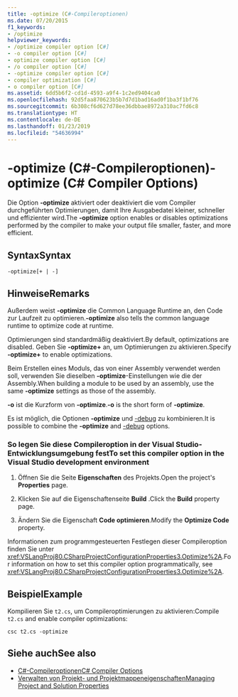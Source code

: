 ```yaml
---
title: -optimize (C#-Compileroptionen)
ms.date: 07/20/2015
f1_keywords:
- /optimize
helpviewer_keywords:
- /optimize compiler option [C#]
- -o compiler option [C#]
- optimize compiler option [C#]
- /o compiler option [C#]
- -optimize compiler option [C#]
- compiler optimization [C#]
- o compiler option [C#]
ms.assetid: 6dd5b6f2-cd1d-4593-a9f4-1c2ed9404ca0
ms.openlocfilehash: 92d5faa870623b5b7d7d1bad16ad0f1ba3f1bf76
ms.sourcegitcommit: 6b308cf6d627d78ee36dbbae8972a310ac7fd6c8
ms.translationtype: HT
ms.contentlocale: de-DE
ms.lasthandoff: 01/23/2019
ms.locfileid: "54636994"
---
```

# <a name="-optimize-c-compiler-options"></a><span data-ttu-id="2fbd9-102">-optimize (C#-Compileroptionen)</span><span class="sxs-lookup"><span data-stu-id="2fbd9-102">-optimize (C# Compiler Options)</span></span>
<span data-ttu-id="2fbd9-103">Die Option **-optimize** aktiviert oder deaktiviert die vom Compiler durchgeführten Optimierungen, damit Ihre Ausgabedatei kleiner, schneller und effizienter wird.</span><span class="sxs-lookup"><span data-stu-id="2fbd9-103">The **-optimize** option enables or disables optimizations performed by the compiler to make your output file smaller, faster, and more efficient.</span></span>  
  
## <a name="syntax"></a><span data-ttu-id="2fbd9-104">Syntax</span><span class="sxs-lookup"><span data-stu-id="2fbd9-104">Syntax</span></span>  
  
```console  
-optimize[+ | -]  
```  
  
## <a name="remarks"></a><span data-ttu-id="2fbd9-105">Hinweise</span><span class="sxs-lookup"><span data-stu-id="2fbd9-105">Remarks</span></span>  
 <span data-ttu-id="2fbd9-106">Außerdem weist **-optimize** die Common Language Runtime an, den Code zur Laufzeit zu optimieren.</span><span class="sxs-lookup"><span data-stu-id="2fbd9-106">**-optimize** also tells the common language runtime to optimize code at runtime.</span></span>  
  
 <span data-ttu-id="2fbd9-107">Optimierungen sind standardmäßig deaktiviert.</span><span class="sxs-lookup"><span data-stu-id="2fbd9-107">By default, optimizations are disabled.</span></span> <span data-ttu-id="2fbd9-108">Geben Sie **-optimize+** an, um Optimierungen zu aktivieren.</span><span class="sxs-lookup"><span data-stu-id="2fbd9-108">Specify **-optimize+** to enable optimizations.</span></span>  
  
 <span data-ttu-id="2fbd9-109">Beim Erstellen eines Moduls, das von einer Assembly verwendet werden soll, verwenden Sie dieselben **-optimize**-Einstellungen wie die der Assembly.</span><span class="sxs-lookup"><span data-stu-id="2fbd9-109">When building a module to be used by an assembly, use the same **-optimize** settings as those of the assembly.</span></span>  
  
 <span data-ttu-id="2fbd9-110">**-o** ist die Kurzform von **-optimize**.</span><span class="sxs-lookup"><span data-stu-id="2fbd9-110">**-o** is the short form of **-optimize**.</span></span>  
  
 <span data-ttu-id="2fbd9-111">Es ist möglich, die Optionen **-optimize** und [-debug](../../../csharp/language-reference/compiler-options/debug-compiler-option.md) zu kombinieren.</span><span class="sxs-lookup"><span data-stu-id="2fbd9-111">It is possible to combine the **-optimize** and [-debug](../../../csharp/language-reference/compiler-options/debug-compiler-option.md) options.</span></span>  
  
### <a name="to-set-this-compiler-option-in-the-visual-studio-development-environment"></a><span data-ttu-id="2fbd9-112">So legen Sie diese Compileroption in der Visual Studio-Entwicklungsumgebung fest</span><span class="sxs-lookup"><span data-stu-id="2fbd9-112">To set this compiler option in the Visual Studio development environment</span></span>  
  
1.  <span data-ttu-id="2fbd9-113">Öffnen Sie die Seite **Eigenschaften** des Projekts.</span><span class="sxs-lookup"><span data-stu-id="2fbd9-113">Open the project's **Properties** page.</span></span>  
  
2.  <span data-ttu-id="2fbd9-114">Klicken Sie auf die Eigenschaftenseite **Build** .</span><span class="sxs-lookup"><span data-stu-id="2fbd9-114">Click the **Build** property page.</span></span>  
  
3.  <span data-ttu-id="2fbd9-115">Ändern Sie die Eigenschaft **Code optimieren**.</span><span class="sxs-lookup"><span data-stu-id="2fbd9-115">Modify the **Optimize Code** property.</span></span>  
  
 <span data-ttu-id="2fbd9-116">Informationen zum programmgesteuerten Festlegen dieser Compileroption finden Sie unter <xref:VSLangProj80.CSharpProjectConfigurationProperties3.Optimize%2A>.</span><span class="sxs-lookup"><span data-stu-id="2fbd9-116">For information on how to set this compiler option programmatically, see <xref:VSLangProj80.CSharpProjectConfigurationProperties3.Optimize%2A>.</span></span>  
  
## <a name="example"></a><span data-ttu-id="2fbd9-117">Beispiel</span><span class="sxs-lookup"><span data-stu-id="2fbd9-117">Example</span></span>  
 <span data-ttu-id="2fbd9-118">Kompilieren Sie `t2.cs`, um Compileroptimierungen zu aktivieren:</span><span class="sxs-lookup"><span data-stu-id="2fbd9-118">Compile `t2.cs` and enable compiler optimizations:</span></span>  
  
```console  
csc t2.cs -optimize  
```  
  
## <a name="see-also"></a><span data-ttu-id="2fbd9-119">Siehe auch</span><span class="sxs-lookup"><span data-stu-id="2fbd9-119">See also</span></span>

- [<span data-ttu-id="2fbd9-120">C#-Compileroptionen</span><span class="sxs-lookup"><span data-stu-id="2fbd9-120">C# Compiler Options</span></span>](../../../csharp/language-reference/compiler-options/index.md)
- [<span data-ttu-id="2fbd9-121">Verwalten von Projekt- und Projektmappeneigenschaften</span><span class="sxs-lookup"><span data-stu-id="2fbd9-121">Managing Project and Solution Properties</span></span>](/visualstudio/ide/managing-project-and-solution-properties)
